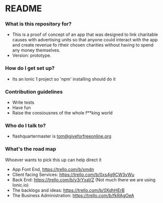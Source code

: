 # README #

### What is this repository for? ###

* This is a proof of concept of an app that was designed to link charitable causes with advertising units so that anyone could interact with the app and create revenue fo rtheir chosen charities without having to spend any money themselves.
* Version: prototype.

### How do I get set up? ###

* Its an Ionic 1 project so 'npm' installing should do it

### Contribution guidelines ###

* Write tests
* Have fun
* Raise the consiousnes of the whole f**king world

### Who do I talk to? ###

* flashquartermaster is tom@giveforfreeonline.org

### What's the road map ###

Whoever wants to pick this up can help direct it

* App Font End, https://trello.com/b/xmdn
* Client facing Services: https://trello.com/b/0xs4g9CW3vWu
* Back End: https://trello.com/b/y3rYxaVZ (Not much there we are using Ionic.io)
* The backlogs and ideas: https://trello.com/b/0XdhHErB
* The Business Administration: https://trello.com/b/fkRAgOeA
